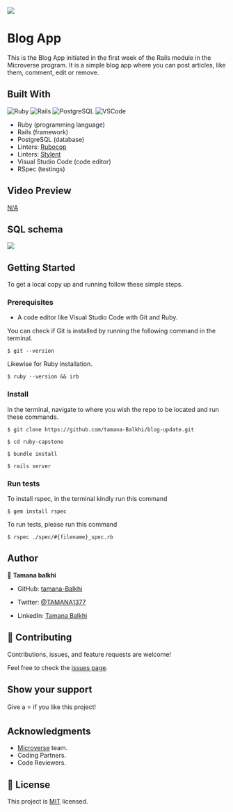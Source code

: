 ![](https://img.shields.io/badge/Microverse-blueviolet)
# Blog App
 This is the Blog App initiated in the first week of the Rails module in the Microverse program. It is a simple blog app where you can post articles, like them, comment, edit or remove.

## Built With
![Ruby](https://img.shields.io/badge/ruby-%23CC342D.svg?style=for-the-badge&logo=ruby&logoColor=white) ![Rails](https://img.shields.io/badge/rails-%23CC0000.svg?style=for-the-badge&logo=ruby-on-rails&logoColor=white) ![PostgreSQL](https://img.shields.io/badge/PostgreSQL-316192?style=for-the-badge&logo=postgresql&logoColor=white) ![VSCode](https://img.shields.io/badge/VSCode-0078D4?style=for-the-badge&logo=visual%20studio%20code&logoColor=white)
-  Ruby (programming language)
-  Rails (framework)
-  PostgreSQL (database)
-  Linters: [Rubocop](https://rubocop.org/)
-  Linters: [Stylent](https://stylelint.io/)
-  Visual Studio Code (code editor)
-  RSpec (testings) 

 ## Video Preview

 [N/A](#)

 ## SQL schema
   ![](https://github.com/microverseinc/curriculum-rails/blob/main/blog-app/images/blog_app_erd.png?raw=true)


## Getting Started

To get a local copy up and running follow these simple steps.

### Prerequisites

-  A code editor like Visual Studio Code with Git and Ruby.

You can check if Git is installed by running the following command in the terminal.
```
$ git --version
```

Likewise for Ruby installation.
```
$ ruby --version && irb
```

### Install

In the terminal, navigate to where you wish the repo to be located and run these commands.

```
$ git clone https://github.com/tamana-Balkhi/blog-update.git
```
```
$ cd ruby-capstone
```
```
$ bundle install
```
```
$ rails server
```

### Run tests

To install rspec, in the terminal kindly run this command

```
$ gem install rspec
```

To run tests, please run this command

```
$ rspec ./spec/#{filename}_spec.rb
```

## Author

👤 **Tamana balkhi**

- GitHub: [tamana-Balkhi](https://github.com/tamana-Balkhi)

- Twitter: [@TAMANA1377](https://twitter.com/TAMANA1377)

- LinkedIn: [Tamana Balkhi](https://www.linkedin.com/in/tamana-balkhi/)

## 🤝 Contributing

Contributions, issues, and feature requests are welcome!

Feel free to check the [issues page](../../issues/).

## Show your support
Give a ⭐️ if you like this project!

## Acknowledgments

- [Microverse](https://github.com/microverseinc) team.
- Coding Partners.
- Code Reviewers.

## 📝 License

This project is [MIT](./LICENSE) licensed.

